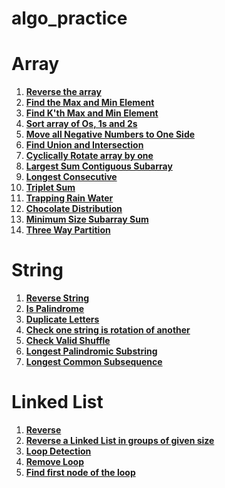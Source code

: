 # algo_practice

Array
=====
1. [**Reverse the array**](./array/reverse_array.cpp)
2. [**Find the Max and Min Element**](./array/minmax.cpp)
3. [**Find K'th Max and Min Element**](./array/kMinMax.cpp)
4. [**Sort array of Os, 1s and 2s**](./array/sort_colors.cpp)
5. [**Move all Negative Numbers to One Side**](./array/shift_negative_postive.cpp)
6. [**Find Union and Intersection**](./array/union_of_two_arrays.cpp)
7. [**Cyclically Rotate array by one**](./array/cyclically_rotate_array.cpp)
8. [**Largest Sum Contiguous Subarray**](./array/maximum_contiguous_sum.cpp)
24. [**Longest Consecutive**](./array/longestConsecutive.cpp)
28. [**Triplet Sum**](./array/tripletSum.cpp)
29. [**Trapping Rain Water**](./array/trappingRainWater.cpp)
30. [**Chocolate Distribution**](./array/chocolateDistribution.cpp)
31. [**Minimum Size Subarray Sum**](./array/minSizeSubarraySumK.cpp)
32. [**Three Way Partition**](./array/threeWayPartition.cpp)

String
======
1. [**Reverse String**](./string/reverse.cpp)
2. [**Is Palindrome**](./string/validPalindrome.cpp)
3. [**Duplicate Letters**](./string/duplicateLetters.cpp)
4. [**Check one string is rotation of another**](./string/areRotation.cpp)
5. [**Check Valid Shuffle**](./string/validShuffle.cpp)
6. [**Longest Palindromic Substring**](./string/longestPalindrome.cpp)
7. [**Longest Common Subsequence**](./string/lcs.cpp)

Linked List
===========
1. [**Reverse**](./linkedList/reverse.cpp)
2. [**Reverse a Linked List in groups of given size**](./linkedList/reverseInGroup.cpp)
3. [**Loop Detection**](./linkedList/detectLoop.cpp)
4. [**Remove Loop**](./linkedList/removeLoop.cpp)
5. [**Find first node of the loop**](./linkedList/loopStartNode.cpp)
